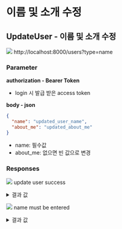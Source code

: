 # 이름 및 소개 수정

## UpdateUser - 이름 및 소개 수정

<img src="https://img.shields.io/badge/PATCH-yellow?style=plastic&logo=appveyor&logo=PATCH"/> http://localhost:8000/users?type=name

### Parameter

**authorization - Bearer Token**

- login 시 발급 받은 access token

**body - json**

```json
{
  "name": "updated_user_name",
  "about_me": "updated_about_me"
}
```

- name: 필수값
- about_me: 없으면 빈 값으로 변경

### Responses

<img src="https://img.shields.io/badge/201-519800?style=plastic&logo=appveyor&logo=201"/> update user success

<details>
<summary>결과 값</summary>
<div markdown="1">

```json
{
  "message": "update user success",
  "data": {
    "name": "updated_user_name",
    "about_me": "updated_about_me"
  }
}
```

</div>
</details>

<img src="https://img.shields.io/badge/400-DB3A00?style=plastic&logo=appveyor&logo=400"/> name must be entered

<details>
<summary>결과 값</summary>
<div markdown="1">

```json
{
  "statusCode": 400,
  "message": "name must be entered"
}
```

</div>
</details>

